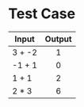 # Test Case

| Input        | Output        |
| ------------ |:-------------:|
| 3 + -2       | 1             |
| -1 + 1       | 0             |
| 1 + 1        | 2             |
| 2 * 3        | 6             |
